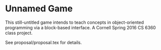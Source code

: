 # Unnamed Game

This still-untitled game intends to teach concepts in object-oriented programming via a block-based interface. A Cornell Spring 2016 CS 6360 class project.

See proposal/proposal.tex for details.
